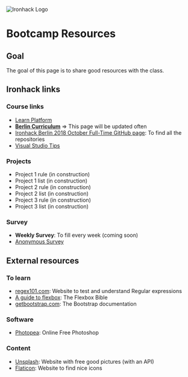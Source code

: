 ![Ironhack Logo](https://i.imgur.com/uYvaMH6.png)

# Bootcamp Resources

## Goal

The goal of this page is to share good resources with the class.

## Ironhack links

### Course links
- [Learn Platform](http://learn.ironhack.com)
- **[Berlin Curriculum](./curriculum.md)** => This page will be updated often
- [Ironhack Berlin 2018 October Full-Time GitHub page](https://github.com/orgs/ironhack-berlin-2018-october-ft/): To find all the repositories
- [Visual Studio Tips](./visualstudio.md)


### Projects
- Project 1 rule (in construction)
- Project 1 list (in construction)
- Project 2 rule (in construction)
- Project 2 list (in construction)
- Project 3 rule (in construction)
- Project 3 list (in construction)


### Survey
- **Weekly Survey**: To fill every week (coming soon)
- [Anonymous Survey](https://sayat.me/mc100s) 


## External resources

### To learn
- [regex101.com](https://regex101.com/): Website to test and understand Regular expressions
- [A guide to flexbox](https://css-tricks.com/snippets/css/a-guide-to-flexbox/): The Flexbox Bible
- [getbootstrap.com](http://getbootstrap.com): The Bootstrap documentation

### Software
- [Photopea](https://photopea.com): Online Free Photoshop

### Content
- [Unsplash](http://unsplash.com): Website with free good pictures (with an API)
- [Flaticon](http://flaticon.com): Website to find nice icons
